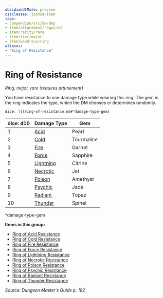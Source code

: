 ```yaml
---
obsidianUIMode: preview
cssclasses: json5e-item
tags:
- compendium/src/5e/dmg
- item/attunement/required
- item/rarity/rare
- item/tier/major
- item/wondrous/ring
aliases: 
- "Ring of Resistance"
---
```

# Ring of Resistance
*Ring, major, rare (requires attunement)*  


You have resistance to one damage type while wearing this ring. The gem in the ring indicates the type, which the DM chooses or determines randomly.

`dice: [](ring-of-resistance.md#^damage-type-gem)`

| dice: d10 | Damage Type | Gem |
|-----------|-------------|-----|
| 1 | [Acid](2-Mechanics/CLI/items/ring-of-acid-resistance.md) | Pearl |
| 2 | [Cold](2-Mechanics/CLI/items/ring-of-cold-resistance.md) | Tourmaline |
| 3 | [Fire](2-Mechanics/CLI/items/ring-of-fire-resistance.md) | Garnet |
| 4 | [Force](2-Mechanics/CLI/items/ring-of-force-resistance.md) | Sapphire |
| 5 | [Lightning](2-Mechanics/CLI/items/ring-of-lightning-resistance.md) | Citrine |
| 6 | [Necrotic](2-Mechanics/CLI/items/ring-of-necrotic-resistance.md) | Jet |
| 7 | [Poison](2-Mechanics/CLI/items/ring-of-poison-resistance.md) | Amethyst |
| 8 | [Psychic](2-Mechanics/CLI/items/ring-of-psychic-resistance.md) | Jade |
| 9 | [Radiant](2-Mechanics/CLI/items/ring-of-radiant-resistance.md) | Topaz |
| 10 | [Thunder](2-Mechanics/CLI/items/ring-of-thunder-resistance.md) | Spinel |
^damage-type-gem

**Items in this group:**

- [Ring of Acid Resistance](2-Mechanics/CLI/items/ring-of-acid-resistance.md)
- [Ring of Cold Resistance](2-Mechanics/CLI/items/ring-of-cold-resistance.md)
- [Ring of Fire Resistance](2-Mechanics/CLI/items/ring-of-fire-resistance.md)
- [Ring of Force Resistance](2-Mechanics/CLI/items/ring-of-force-resistance.md)
- [Ring of Lightning Resistance](2-Mechanics/CLI/items/ring-of-lightning-resistance.md)
- [Ring of Necrotic Resistance](2-Mechanics/CLI/items/ring-of-necrotic-resistance.md)
- [Ring of Poison Resistance](2-Mechanics/CLI/items/ring-of-poison-resistance.md)
- [Ring of Psychic Resistance](2-Mechanics/CLI/items/ring-of-psychic-resistance.md)
- [Ring of Radiant Resistance](2-Mechanics/CLI/items/ring-of-radiant-resistance.md)
- [Ring of Thunder Resistance](2-Mechanics/CLI/items/ring-of-thunder-resistance.md)

*Source: Dungeon Master's Guide p. 192*